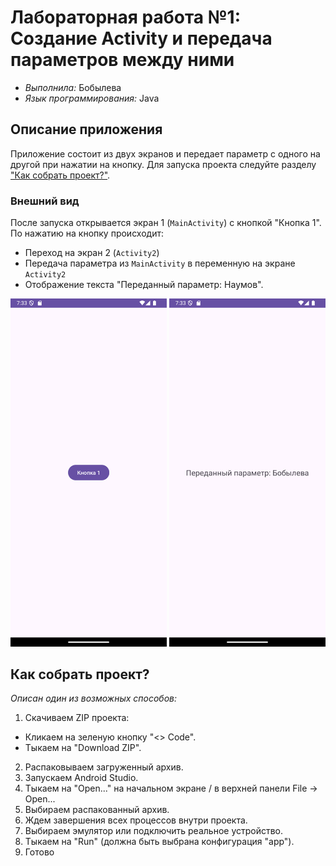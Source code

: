 # Лабораторная работа №1: Создание Activity и передача параметров между ними

- _Выполнила:_ Бобылева
- _Язык программирования:_ Java

## Описание приложения
Приложение состоит из двух экранов и передает параметр с одного на другой при нажатии на кнопку. Для запуска проекта следуйте разделу ["Как собрать проект?"](##Как-собрать-проект).

### Внешний вид
После запуска открывается экран 1 (`MainActivity`) с кнопкой "Кнопка 1". По нажатию на кнопку происходит:
- Переход на экран 2 (`Activity2`)
- Передача параметра из `MainActivity` в переменную на экране `Activity2`
- Отображение текста "Переданный параметр: Наумов".

<p align="center">
    <img src="https://github.com/vikussssssya/llaba1/blob/main/1.png" width="250"> 
    <img src="https://github.com/vikussssssya/llaba1/blob/main/2.png" width="250">
</p> 

## <a id="Как-собрать-проект">Как собрать проект?</a>
_Описан один из возможных способов:_
1. Скачиваем ZIP проекта:
- Кликаем на зеленую кнопку "<> Code".
- Тыкаем на "Download ZIP".
2. Распаковываем загруженный архив.
3. Запускаем Android Studio.
4. Тыкаем на "Open..." на начальном экране / в верхней панели File -> Open...
5. Выбираем распакованный архив.
6. Ждем завершения всех процессов внутри проекта.
7. Выбираем эмулятор или подключить реальное устройство.
8. Тыкаем на "Run" (должна быть выбрана конфигурация "app").
9. Готово 

